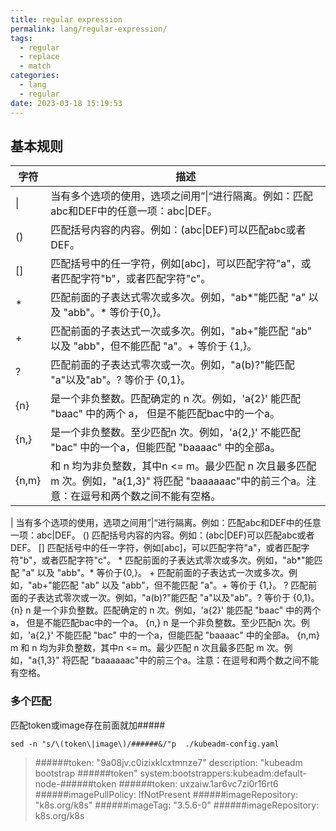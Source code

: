 ```yaml
---
title: regular expression
permalink: lang/regular-expression/
tags:
  - regular
  - replace
  - match
categories:
  - lang
  - regular
date: 2023-03-18 15:19:53
---
```


## 基本规则

| 字符  | 描述                                                         |
| ----- | ------------------------------------------------------------ |
| \|    | 当有多个选项的使用，选项之间用”\|“进行隔离。例如：匹配abc和DEF中的任意一项：abc\|DEF。                             |
| ()    | 匹配括号内容的内容。例如：(abc\|DEF)可以匹配abc或者DEF。                           |
| []    | 匹配括号中的任一字符，例如[abc]，可以匹配字符"a"，或者匹配字符"b"，或者匹配字符"c"。 |
| \*    | 匹配前面的子表达式零次或多次。例如，"ab*"能匹配 "a" 以及 "abb"。* 等价于{0,}。 |
| \+    | 匹配前面的子表达式一次或多次。例如，"ab+"能匹配 "ab" 以及 "abb"，但不能匹配 "a"。+ 等价于 {1,}。 |
| ?     | 匹配前面的子表达式零次或一次。例如，"a(b)?"能匹配 "a"以及"ab"。? 等价于 {0,1}。 |
| {n}   | 是一个非负整数。匹配确定的 n 次。例如，'a{2}' 能匹配 "baac" 中的两个 a， 但是不能匹配bac中的一个a。 |
| {n,}  | 是一个非负整数。至少匹配n 次。例如，'a{2,}' 不能匹配 "bac" 中的一个a，但能匹配 "baaaac" 中的全部a。 |
| {n,m} | 和 n 均为非负整数，其中n <= m。最少匹配 n 次且最多匹配 m 次。例如，"a{1,3}" 将匹配 "baaaaaac"中的前三个a。注意：在逗号和两个数之间不能有空格。 |


|	当有多个选项的使用，选项之间用”|“进行隔离。例如：匹配abc和DEF中的任意一项：abc|DEF。
()	匹配括号内容的内容。例如：(abc|DEF)可以匹配abc或者DEF。
[]	匹配括号中的任一字符，例如[abc]，可以匹配字符"a"，或者匹配字符"b"，或者匹配字符"c"。
\*	匹配前面的子表达式零次或多次。例如，"ab*"能匹配 "a" 以及 "abb"。* 等价于{0,}。
\+	匹配前面的子表达式一次或多次。例如，"ab+"能匹配 "ab" 以及 "abb"，但不能匹配 "a"。+ 等价于 {1,}。
?	匹配前面的子表达式零次或一次。例如，"a(b)?"能匹配 "a"以及"ab"。? 等价于 {0,1}。
{n}	n 是一个非负整数。匹配确定的 n 次。例如，'a{2}' 能匹配 "baac" 中的两个 a， 但是不能匹配bac中的一个a。
{n,}	n 是一个非负整数。至少匹配n 次。例如，'a{2,}' 不能匹配 "bac" 中的一个a，但能匹配 "baaaac" 中的全部a。
{n,m}	m 和 n 均为非负整数，其中n <= m。最少匹配 n 次且最多匹配 m 次。例如，"a{1,3}" 将匹配 "baaaaaac"中的前三个a。注意：在逗号和两个数之间不能有空格。


<!--more-->



### 多个匹配

匹配token或image存在前面就加#####

```
sed -n "s/\(token\|image\)/######&/"p  ./kubeadm-config.yaml
```

>  ######token: "9a08jv.c0izixklcxtmnze7"
>  description: "kubeadm bootstrap ######token"
>      system:bootstrappers:kubeadm:default-node-######token
>  ######token: uxzaiw.1ar6vc7zi0r16rt6
>   ######imagePullPolicy: IfNotPresent
>    ######imageRepository: "k8s.org/k8s"
>    ######imageTag: "3.5.6-0"
>   ######imageRepository: k8s.org/k8s







